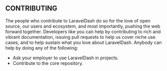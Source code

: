 ## CONTRIBUTING

The people who contribute to LaravelDash do so for the love of open source,
our users and ecosystem, and most importantly, pushing the web forward together.
Developers like you can help by contributing to rich and vibrant documentation, issuing pull requests to help us cover niche use cases, and to help sustain what you love about LaravelDash. 
Anybody can help by doing any of the following: 
 - Ask your employer to use LaravelDash in projects.
 - Contribute to the core repository.
